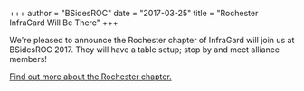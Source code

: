 +++
author = "BSidesROC"
date = "2017-03-25"
title = "Rochester InfraGard Will Be There"
+++

We're pleased to announce the Rochester chapter of InfraGard will join us at BSidesROC 2017. They will have a table setup; stop by and meet alliance members!

[Find out more about the Rochester chapter.](https://www.infragard.org/application/general/branch?id=120)

